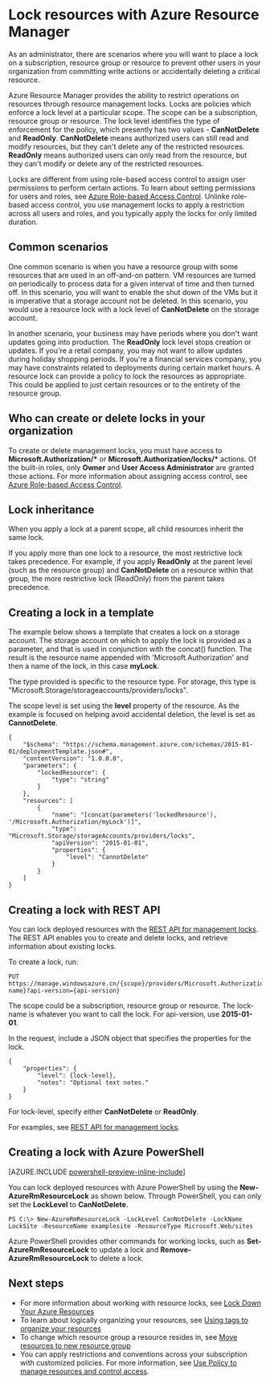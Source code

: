 <properties 
	pageTitle="Lock Resources with Resource Manager | Windows Azure" 
	description="Prevent users from updating or deleting certain resources by applying a restriction to all users and roles." 
	services="azure-resource-manager" 
	documentationCenter="" 
	authors="tfitzmac" 
	manager="wpickett" 
	editor=""/>

<tags 
	ms.service="azure-resource-manager" 
	ms.date="12/02/2015" 
	wacn.date=""/>

# Lock resources with Azure Resource Manager

As an administrator, there are scenarios where you will want to place a lock on a subscription, resource group or resource  to prevent other users in your organization from committing write actions or accidentally deleting a critical resource. 

Azure Resource Manager provides the ability to restrict operations on resources through resource management locks. Locks are policies which enforce a lock level at a particular scope. The scope can be a subscription, resource group or resource. The lock level identifies the type of enforcement for the policy, which presently has two values - **CanNotDelete** and **ReadOnly**. **CanNotDelete** means authorized users can still read and modify resources, but they can't delete any of the restricted resources. **ReadOnly** means authorized users can only read from the resource, but they can't modify or delete any of the restricted resources.

Locks are different from using role-based access control to assign user permissions to perform certain actions. To learn about setting permissions for users and roles, see 
[Azure Role-based Access Control](/documentation/articles/role-based-access-control-configure). Unlinke role-based access control, you use management locks to apply a restriction across all users and roles, and you typically apply the locks for only limited duration.

## Common scenarios

One common scenario is when you have a resource group with some resources that are used in an off-and-on pattern.  VM resources are turned on periodically to process data for a given interval of 
time and then turned off. In this scenario, you will want to enable the shut down of the VMs but it is imperative 
that a storage account not be deleted. In this scenario, you would use a resource lock with a lock level of **CanNotDelete** on the storage account.

In another scenario, your business may have periods where you don't want updates going into production. The **ReadOnly** lock level stops creation or updates. If you're a retail company, you may not want to allow updates during holiday shopping periods.  If you're a financial services company, you may have constraints related to deployments during 
certain market hours. A resource lock can provide a policy to lock the resources as appropriate. This could be applied to just certain resources or to the entirety of the resource group.

## Who can create or delete locks in your organization

To create or delete management locks, you must have access to **Microsoft.Authorization/\*** or **Microsoft.Authorization/locks/\*** actions. Of the built-in roles, only **Owner** and **User Access Administrator** are granted those actions. For more information about assigning access control, see [Azure Role-based Access Control](/documentation/articles/role-based-access-control-configure).

## Lock inheritance

When you apply a lock at a parent scope, all child resources inherit the same lock.

If you apply more than one lock to a resource, the most restrictive lock takes precedence. For example, if you apply **ReadOnly** at the parent level (such as the resource group) and **CanNotDelete** on a resource within that group, the more restrictive lock (ReadOnly) from the parent takes precedence.

## Creating a lock in a template

The example below shows a template that creates a lock on a storage account. The storage account on which to apply the lock is provided as a parameter, and that is used 
in conjunction with the concat() function.  The result is the resource name appended with 'Microsoft.Authorization' and then a name of the lock, in this case **myLock**.

The type provided is specific to the resource type. For storage, this type is "Microsoft.Storage/storageaccounts/providers/locks".

The scope level is set using the **level** property of the resource. As the example is focused on helping avoid accidental deletion, the level is set as **CannotDelete**.

    {
        "$schema": "https://schema.management.azure.com/schemas/2015-01-01/deploymentTemplate.json#",
        "contentVersion": "1.0.0.0",
        "parameters": {
            "lockedResource": {
                "type": "string"
            }
        },
        "resources": [
            {
                "name": "[concat(parameters('lockedResource'), '/Microsoft.Authorization/myLock')]",
                "type": "Microsoft.Storage/storageAccounts/providers/locks",
                "apiVersion": "2015-01-01",
                "properties": {
	                "level": "CannotDelete"
                }
            }
        ]
    }

## Creating a lock with REST API

You can lock deployed resources with the [REST API for management locks](https://msdn.microsoft.com/zh-cn/library/azure/mt204563.aspx). The REST API enables you to create and delete locks, and 
retrieve information about existing locks.

To create a lock, run:

    PUT https://manage.windowsazure.cn/{scope}/providers/Microsoft.Authorization/locks/{lock-name}?api-version={api-version}

The scope could be a subscription, resource group or resource. The lock-name is whatever you want to call the lock. For api-version, use **2015-01-01**.

In the request, include a JSON object that specifies the properties for the lock.

    {
        "properties": {
            "level": {lock-level},
            "notes": "Optional text notes."
        }
    } 

For lock-level, specify either **CanNotDelete** or **ReadOnly**.

For examples, see [REST API for management locks](https://msdn.microsoft.com/zh-cn/library/azure/mt204563.aspx).

## Creating a lock with Azure PowerShell

[AZURE.INCLUDE [powershell-preview-inline-include](../includes/powershell-preview-inline-include.md)]

You can lock deployed resources with Azure PowerShell by using the **New-AzureRmResourceLock** as shown below. Through PowerShell, you can only set the **LockLevel** to **CanNotDelete**.

    PS C:\> New-AzureRmResourceLock -LockLevel CanNotDelete -LockName LockSite -ResourceName examplesite -ResourceType Microsoft.Web/sites

Azure PowerShell provides other commands for working locks, such as **Set-AzureRmResourceLock** to update a lock and **Remove-AzureRmResourceLock** to delete a lock.

## Next steps

- For more information about working with resource locks, see [Lock Down Your Azure Resources](http://blogs.msdn.com/b/cloud_solution_architect/archive/2015/06/18/lock-down-your-azure-resources.aspx)
- To learn about logically organizing your resources, see [Using tags to organize your resources](/documentation/articles/resource-group-using-tags)
- To change which resource group a resource resides in, see [Move resources to new resource group](/documentation/articles/resource-group-move-resources)
- You can apply restrictions and conventions across your subscription with customized policies. For more information, see [Use Policy to manage resources and control access](/documentation/articles/resource-manager-policy).
